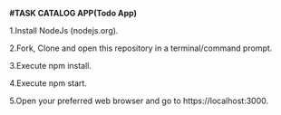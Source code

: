**#TASK CATALOG APP(Todo App)**

1.Install NodeJs (nodejs.org).

2.Fork, Clone and open this repository in a terminal/command prompt.

3.Execute npm install.

4.Execute npm start.

5.Open your preferred web browser and go to https://localhost:3000.
